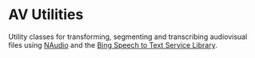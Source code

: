 # AV Utilities
Utility classes for transforming, segmenting and transcribing audiovisual files using [NAudio](https://github.com/naudio/NAudio) and the [Bing Speech to Text Service Library](https://docs.microsoft.com/en-us/azure/cognitive-services/speech/getstarted/getstartedcsharpservicelibrary).